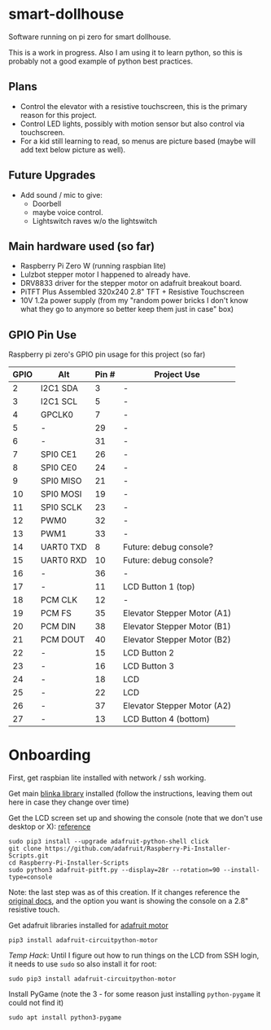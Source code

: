 # smart-dollhouse
Software running on pi zero for smart dollhouse.

This is a work in progress.  Also I am using it to learn python, so this is probably not a good example of python
best practices.

## Plans

* Control the elevator with a resistive touchscreen, this is the primary reason for this project.
* Control LED lights, possibly with motion sensor but also control via touchscreen.
* For a kid still learning to read, so menus are picture based (maybe will add text below picture as well).

## Future Upgrades
* Add sound / mic to give:
  * Doorbell
  * maybe voice control.
  * Lightswitch raves w/o the lightswitch

## Main hardware used (so far)

* Raspberry Pi Zero W (running raspbian lite)
* Lulzbot stepper motor I happened to already have.
* DRV8833 driver for the stepper motor on adafruit breakout board.
* PiTFT Plus Assembled 320x240 2.8" TFT + Resistive Touchscreen
* 10V 1.2a power supply (from my "random power bricks I don't know what they go to anymore so better keep them
   just in case" box)

## GPIO Pin Use

Raspberry pi zero's GPIO pin usage for this project (so far)

| GPIO | Alt |  Pin # | Project Use |
| --- | --- | --- | --- |
| 2 | I2C1 SDA | 3 | - |
| 3 | I2C1 SCL | 5 | - |
| 4 | GPCLK0 | 7 | - |
| 5 | - | 29 | - |
| 6 | - | 31 | - |
| 7 | SPI0 CE1 | 26 | - |
| 8 | SPI0 CE0 | 24 | - |
| 9 | SPI0 MISO | 21 | - |
| 10 | SPI0 MOSI | 19 | - |
| 11 | SPI0 SCLK | 23 | - |
| 12 | PWM0 | 32 | - |
| 13 | PWM1 | 33 | - |
| 14 | UART0 TXD | 8 | Future: debug console? |
| 15 | UART0 RXD | 10 | Future: debug console? |
| 16 | - | 36 | - |
| 17 | - | 11 | LCD Button 1 (top) |
| 18 | PCM CLK | 12 | - |
| 19 | PCM FS | 35 | Elevator Stepper Motor (A1) |
| 20 | PCM DIN | 38 | Elevator Stepper Motor (B1) |
| 21 | PCM DOUT | 40 | Elevator Stepper Motor (B2) |
| 22 | - | 15 | LCD Button 2 |
| 23 | - | 16 | LCD Button 3 |
| 24 | - | 18 | LCD |
| 25 | - | 22 | LCD |
| 26 | - | 37 | Elevator Stepper Motor (A2) |
| 27 | - | 13 | LCD Button 4 (bottom) |

# Onboarding

First, get raspbian lite installed with network / ssh working.

Get main [blinka library](https://learn.adafruit.com/circuitpython-on-raspberrypi-linux/installing-circuitpython-on-raspberry-pi)
installed (follow the instructions, leaving them out here in case they change over time)

Get the LCD screen set up and showing the console (note that we don't use desktop or X):
[reference](https://learn.adafruit.com/adafruit-pitft-28-inch-resistive-touchscreen-display-raspberry-pi/easy-install-2)

```
sudo pip3 install --upgrade adafruit-python-shell click
git clone https://github.com/adafruit/Raspberry-Pi-Installer-Scripts.git
cd Raspberry-Pi-Installer-Scripts
sudo python3 adafruit-pitft.py --display=28r --rotation=90 --install-type=console
```
Note: the last step was as of this creation.  If it changes reference the [original docs](https://learn.adafruit.com/adafruit-pitft-28-inch-resistive-touchscreen-display-raspberry-pi/easy-install-2),
and the option you want is showing the console on a 2.8" resistive touch.

Get adafruit libraries installed for [adafruit motor](https://learn.adafruit.com/adafruit-drv8833-dc-stepper-motor-driver-breakout-board/python-circuitpython#python-installation-of-motor-library-3070891-16)
```
pip3 install adafruit-circuitpython-motor
```

*Temp Hack*: Until I figure out how to run things on the LCD from SSH login, it needs to use `sudo` so also install
it for root:
```
sudo pip3 install adafruit-circuitpython-motor
```

Install PyGame (note the 3 - for some reason just installing `python-pygame` it could not find it)
```
sudo apt install python3-pygame
```
